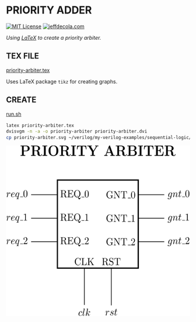 # PRIORITY ADDER

[![MIT License](https://img.shields.io/:license-mit-blue.svg)](https://jeffdecola.mit-license.org)
[![jeffdecola.com](https://img.shields.io/badge/website-jeffdecola.com-blue)](https://jeffdecola.com)

_Using
[LaTeX](https://github.com/JeffDeCola/my-cheat-sheets/tree/master/software/development/languages/latex-cheat-sheet/)
to create a priority arbiter._

## TEX FILE

[priority-arbiter.tex](https://github.com/JeffDeCola/my-latex-renders/blob/master/mathematics/applied/electrical-engineering/sequential-logic/priority-arbiter/priority-arbiter.tex)

Uses LaTeX package `tikz` for creating graphs.

## CREATE

[run.sh](https://github.com/JeffDeCola/my-latex-renders/blob/master/mathematics/applied/electrical-engineering/sequential-logic/priority-arbiter/run.sh)

```bash
latex priority-arbiter.tex
dvisvgm -n -a -o priority-arbiter priority-arbiter.dvi
cp priority-arbiter.svg ~/verilog/my-verilog-examples/sequential-logic/arbiters/priority_arbiter/svgs/.
```

<p align="center">
    <img src="priority-arbiter.svg"
    align="middle"
</p>
